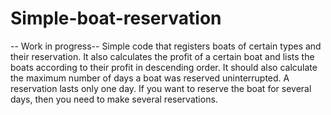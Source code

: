 # Simple-boat-reservation
-- Work in progress--
Simple code that registers boats of certain types and their reservation.
It also calculates the profit of a certain boat and lists the boats according 
to their profit in descending order. 
It should also calculate the maximum number of days a boat was reserved uninterrupted. 
A reservation lasts only one day. If you want to reserve the boat for several days, then you need to make several reservations.
